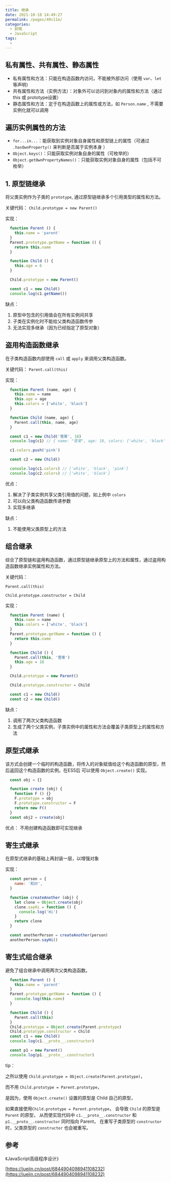 ```yaml
---
title: 继承
date: 2021-10-18 14:49:27
permalink: /pages/49c11e/
categories:
  - 前端
  - JavaScript
tags:
  - 
---
```


## 私有属性、共有属性、静态属性
- 私有属性和方法：只能在构造函数内访问，不能被外部访问（使用 `var`、`let` 等声明）
- 共有属性和方法（实例方法）：对象外可以访问到对象内的属性和方法（通过 this 或 prototype设置）
- 静态属性和方法：定于在构造函数上的属性或方法，如 `Person.name` , 不需要实例化就可以调用

## 遍历实例属性的方法
- `for...in...`：能获取到实例对象自身属性和原型链上的属性（可通过 `.hasOwnProperty()` 来判断是否属于实例本身 ）
- `Object.keys()`：只能获取实例对象自身的属性（可枚举的）
- `Object.getOwnPropertyNames()`：只能获取实例对象自身的属性（包括不可枚举）


## 1. 原型链继承
将父类实例作为子类的 `prototype`, 通过原型链继承多个引用类型的属性和方法。

关键代码： `Child.prototype = new Parent()`

实现：

```javascript
  function Parent () {
    this.name = 'parent'
  }
  Parent.prototype.getName = function () {
    return this.name
  }

  function Child () {
    this.age = 6
  }

  Child.prototype = new Parent()

  const c1 = new Child()
  console.log(c1.getName())
```

缺点：
1. 原型中包含的引用值会在所有实例间共享
2. 子类在实例化时不能给父类构造函数传参
3. 无法实现多继承（因为已经指定了原型对象）

## 盗用构造函数继承
在子类构造函数内部使用 `call` 或 `apply` 来调用父类构造函数。

关键代码： `Parent.call(this)`

实现：

```javascript
  function Parent (name, age) {
    this.name = name
    this.age = age
    this.colors = ['white', 'black']
  }

  function Child (name, age) {
    Parent.call(this, name, age)
  }

  const c1 = new Child('雪莱', 18)
  console.log(c1) // { name: "雪莱", age: 18, colors: ['white', 'black', 'pink'] }

  c1.colors.push('pink')

  const c2 = new Child()

  console.log(c1.colors) // ['white', 'black', 'pink']
  console.log(c2.colors) // ['white', 'black']
```

优点：
1. 解决了子类实例共享父类引用值的问题，如上例中 `colors`
2. 可以向父类构造函数传递参数
3. 实现多继承

缺点：
1. 不能使用父类原型上的方法

## 组合继承
综合了原型链和盗用构造函数，通过原型链继承原型上的方法和属性，通过盗用构造函数继承实例属性和方法。

关键代码：
```
Parent.call(this)

Child.prototype.constructor = Child
```

实现：
```javascript
  function Parent (name) {
    this.name = name
    this.colors = ['white', 'black']
  }
  Parent.prototype.getName = function () {
    return this.name
  }

  function Child () {
    Parent.call(this, '雪莱')
    this.age = 18
  }

  Child.prototype = new Parent()

  Child.prototype.constructor = Child

  const c1 = new Child()
  const c2 = new Child()
```


缺点：
1. 调用了两次父类构造函数
2. 生成了两个父类实例，子类实例中的属性和方法会覆盖子类原型上的属性和方法

## 原型式继承
该方式会创建一个临时的构造函数，将传入的对象赋值给这个构造函数的原型，然后返回这个构造函数的实例。在ES5后
可以使用 `Object.create()` 实现。

```javascript
  const obj = {}

  function create (obj) {
    function F () {}
    F.prototype = obj
    F.prototype.constructor = F
    return new F()
  }
  const obj2 = create(obj)
```

优点：
不用创建构造函数即可实现继承

## 寄生式继承
在原型式继承的基础上再封装一层，以增强对象

实现：
```javascript
  const person = {
    name: '和纱',
  }

  function createAnother (obj) {
    let clone = Object.create(obj)
    clone.sayHi = function () {
      console.log('Hi')
    }
    return clone
  }

  const anotherPerson = createAnother(person)
  anotherPerson.sayHi()
```

## 寄生式组合继承
避免了组合继承中调用两次父类构造函数。

```javascript
  function Parent () {
    this.name = 'parent'
  }
  Parent.prototype.getName = function () {
    console.log(this.name)
  }

  function Child () {
    Parent.call(this)
  }
  Child.prototype = Object.create(Parent.prototype)
  Child.prototype.constructor = Child
  const c1 = new Child()
  console.log(c1.__proto__.constructor)

  const p1 = new Parent()
  console.log(p1.__proto__.constructor)
```

tip：

之所以使用 `Child.prototype = Object.create(Parent.prototype)`，

而不用 `Child.prototype = Parent.prototype`，

是因为，使用 `Object.create()` 设置的原型是 Child 自己的原型， 

如果直接使用`Child.prototype = Parent.prototype`， 会导致 `Child` 的原型是 `Parent` 的原型， 
从而使实现代码中 `c1.__proto__.constructor` 和 `p1.__proto__.constructor` 同时指向 Parent，
在重写子类原型的 `constructor` 时，父类原型的 `constructor` 也会被重写。


## 参考
《JavaScript高级程序设计》

[https://juejin.cn/post/6844904098941108232](https://juejin.cn/post/6844904098941108232)
